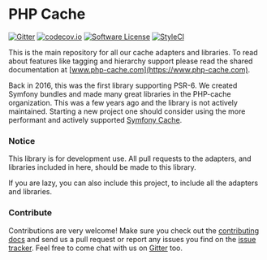 # PHP Cache

[![Gitter](https://badges.gitter.im/php-cache/cache.svg)](https://gitter.im/php-cache/cache?utm_source=badge&utm_medium=badge&utm_campaign=pr-badge)
[![codecov.io](https://codecov.io/github/php-cache/cache/coverage.svg?branch=master)](https://codecov.io/github/php-cache/cache?branch=master)
[![Software License](https://img.shields.io/badge/license-MIT-brightgreen.svg?style=flat-square)](LICENSE)
[![StyleCI](https://styleci.io/repos/50789153/shield)](https://styleci.io/repos/50789153)

This is the main repository for all our cache adapters and libraries. To read
about features like tagging and hierarchy support please read the shared
documentation at [www.php-cache.com](https://www.php-cache.com).

Back in 2016, this was the first library supporting PSR-6. We created Symfony
bundles and made many great libraries in the PHP-cache organization. This was a
few years ago and the library is not actively maintained. Starting a new project
one should consider using the more performant and actively supported
[Symfony Cache](https://symfony.com/doc/current/components/cache.html).

### Notice

This library is for development use. All pull requests to the adapters, and
libraries included in here, should be made to this library.

If you are lazy, you can also include this project, to include all the adapters
and libraries.

### Contribute

Contributions are very welcome! Make sure you check out the
[contributing docs](CONTRIBUTING.md) and send us a pull request or report any
issues you find on the [issue tracker](http://issues.php-cache.com).
Feel free to come chat with us on [Gitter](https://gitter.im/php-cache/cache?utm_source=badge&utm_medium=badge&utm_campaign=pr-badge)
too.

